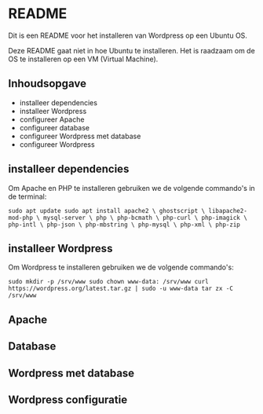 # README #

Dit is een README voor het installeren van Wordpress op een Ubuntu OS.

Deze README gaat niet in hoe Ubuntu te installeren. Het is raadzaam om de OS te installeren op een VM (Virtual Machine).

## Inhoudsopgave ##

* installeer dependencies
* installeer Wordpress
* configureer Apache
* configureer database
* configureer Wordpress met database
* configureer Wordpress

## installeer dependencies ##

Om Apache en PHP te installeren gebruiken we de volgende commando's in de terminal:

`sudo apt update
sudo apt install apache2 \
                 ghostscript \
                 libapache2-mod-php \
                 mysql-server \
                 php \
                 php-bcmath \
                 php-curl \
                 php-imagick \
                 php-intl \
                 php-json \
                 php-mbstring \
                 php-mysql \
                 php-xml \
                 php-zip`

 ## installeer Wordpress ##

 Om Wordpress te installeren gebruiken we de volgende commando's:

 `sudo mkdir -p /srv/www
sudo chown www-data: /srv/www
curl https://wordpress.org/latest.tar.gz | sudo -u www-data tar zx -C /srv/www`

## Apache ##

## Database ##

## Wordpress met database ##

## Wordpress configuratie ##

